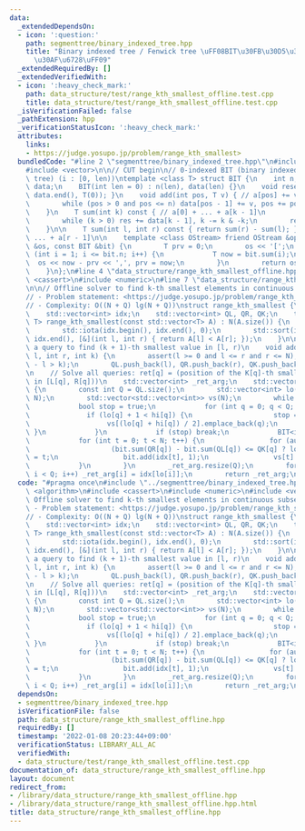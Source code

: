 ```yaml
---
data:
  _extendedDependsOn:
  - icon: ':question:'
    path: segmenttree/binary_indexed_tree.hpp
    title: "Binary indexed tree / Fenwick tree \uFF08BIT\u30FB\u30D5\u30A7\u30CB\u30C3\
      \u30AF\u6728\uFF09"
  _extendedRequiredBy: []
  _extendedVerifiedWith:
  - icon: ':heavy_check_mark:'
    path: data_structure/test/range_kth_smallest_offline.test.cpp
    title: data_structure/test/range_kth_smallest_offline.test.cpp
  _isVerificationFailed: false
  _pathExtension: hpp
  _verificationStatusIcon: ':heavy_check_mark:'
  attributes:
    links:
    - https://judge.yosupo.jp/problem/range_kth_smallest>
  bundledCode: "#line 2 \"segmenttree/binary_indexed_tree.hpp\"\n#include <algorithm>\n\
    #include <vector>\n\n// CUT begin\n// 0-indexed BIT (binary indexed tree / Fenwick\
    \ tree) (i : [0, len))\ntemplate <class T> struct BIT {\n    int n;\n    std::vector<T>\
    \ data;\n    BIT(int len = 0) : n(len), data(len) {}\n    void reset() { std::fill(data.begin(),\
    \ data.end(), T(0)); }\n    void add(int pos, T v) { // a[pos] += v\n        pos++;\n\
    \        while (pos > 0 and pos <= n) data[pos - 1] += v, pos += pos & -pos;\n\
    \    }\n    T sum(int k) const { // a[0] + ... + a[k - 1]\n        T res = 0;\n\
    \        while (k > 0) res += data[k - 1], k -= k & -k;\n        return res;\n\
    \    }\n\n    T sum(int l, int r) const { return sum(r) - sum(l); } // a[l] +\
    \ ... + a[r - 1]\n\n    template <class OStream> friend OStream &operator<<(OStream\
    \ &os, const BIT &bit) {\n        T prv = 0;\n        os << '[';\n        for\
    \ (int i = 1; i <= bit.n; i++) {\n            T now = bit.sum(i);\n          \
    \  os << now - prv << ',', prv = now;\n        }\n        return os << ']';\n\
    \    }\n};\n#line 4 \"data_structure/range_kth_smallest_offline.hpp\"\n#include\
    \ <cassert>\n#include <numeric>\n#line 7 \"data_structure/range_kth_smallest_offline.hpp\"\
    \n\n// Offline solver to find k-th smallest elements in continuous subsequences\n\
    // - Problem statement: <https://judge.yosupo.jp/problem/range_kth_smallest>\n\
    // - Complexity: O((N + Q) lg(N + Q))\nstruct range_kth_smallest {\n    int N;\n\
    \    std::vector<int> idx;\n    std::vector<int> QL, QR, QK;\n    template <typename\
    \ T> range_kth_smallest(const std::vector<T> A) : N(A.size()) {\n        idx.resize(N);\n\
    \        std::iota(idx.begin(), idx.end(), 0);\n        std::sort(idx.begin(),\
    \ idx.end(), [&](int l, int r) { return A[l] < A[r]; });\n    }\n\n    // Add\
    \ a query to find (k + 1)-th smallest value in [l, r)\n    void add_query(int\
    \ l, int r, int k) {\n        assert(l >= 0 and l <= r and r <= N);\n        assert(r\
    \ - l > k);\n        QL.push_back(l), QR.push_back(r), QK.push_back(k);\n    }\n\
    \n    // Solve all queries: ret[q] = (position of the K[q]-th smallest element\
    \ in [L[q], R[q]))\n    std::vector<int> _ret_arg;\n    std::vector<int> solve()\
    \ {\n        const int Q = QL.size();\n        std::vector<int> lo(Q, 0), hi(Q,\
    \ N);\n        std::vector<std::vector<int>> vs(N);\n        while (true) {\n\
    \            bool stop = true;\n            for (int q = 0; q < Q; q++) {\n  \
    \              if (lo[q] + 1 < hi[q]) {\n                    stop = false;\n \
    \                   vs[(lo[q] + hi[q]) / 2].emplace_back(q);\n               \
    \ }\n            }\n            if (stop) break;\n            BIT<int> bit(N);\n\
    \            for (int t = 0; t < N; t++) {\n                for (auto q : vs[t])\n\
    \                    (bit.sum(QR[q]) - bit.sum(QL[q]) <= QK[q] ? lo[q] : hi[q])\
    \ = t;\n                bit.add(idx[t], 1);\n                vs[t].clear();\n\
    \            }\n        }\n        _ret_arg.resize(Q);\n        for (int i = 0;\
    \ i < Q; i++) _ret_arg[i] = idx[lo[i]];\n        return _ret_arg;\n    }\n};\n"
  code: "#pragma once\n#include \"../segmenttree/binary_indexed_tree.hpp\"\n#include\
    \ <algorithm>\n#include <cassert>\n#include <numeric>\n#include <vector>\n\n//\
    \ Offline solver to find k-th smallest elements in continuous subsequences\n//\
    \ - Problem statement: <https://judge.yosupo.jp/problem/range_kth_smallest>\n\
    // - Complexity: O((N + Q) lg(N + Q))\nstruct range_kth_smallest {\n    int N;\n\
    \    std::vector<int> idx;\n    std::vector<int> QL, QR, QK;\n    template <typename\
    \ T> range_kth_smallest(const std::vector<T> A) : N(A.size()) {\n        idx.resize(N);\n\
    \        std::iota(idx.begin(), idx.end(), 0);\n        std::sort(idx.begin(),\
    \ idx.end(), [&](int l, int r) { return A[l] < A[r]; });\n    }\n\n    // Add\
    \ a query to find (k + 1)-th smallest value in [l, r)\n    void add_query(int\
    \ l, int r, int k) {\n        assert(l >= 0 and l <= r and r <= N);\n        assert(r\
    \ - l > k);\n        QL.push_back(l), QR.push_back(r), QK.push_back(k);\n    }\n\
    \n    // Solve all queries: ret[q] = (position of the K[q]-th smallest element\
    \ in [L[q], R[q]))\n    std::vector<int> _ret_arg;\n    std::vector<int> solve()\
    \ {\n        const int Q = QL.size();\n        std::vector<int> lo(Q, 0), hi(Q,\
    \ N);\n        std::vector<std::vector<int>> vs(N);\n        while (true) {\n\
    \            bool stop = true;\n            for (int q = 0; q < Q; q++) {\n  \
    \              if (lo[q] + 1 < hi[q]) {\n                    stop = false;\n \
    \                   vs[(lo[q] + hi[q]) / 2].emplace_back(q);\n               \
    \ }\n            }\n            if (stop) break;\n            BIT<int> bit(N);\n\
    \            for (int t = 0; t < N; t++) {\n                for (auto q : vs[t])\n\
    \                    (bit.sum(QR[q]) - bit.sum(QL[q]) <= QK[q] ? lo[q] : hi[q])\
    \ = t;\n                bit.add(idx[t], 1);\n                vs[t].clear();\n\
    \            }\n        }\n        _ret_arg.resize(Q);\n        for (int i = 0;\
    \ i < Q; i++) _ret_arg[i] = idx[lo[i]];\n        return _ret_arg;\n    }\n};\n"
  dependsOn:
  - segmenttree/binary_indexed_tree.hpp
  isVerificationFile: false
  path: data_structure/range_kth_smallest_offline.hpp
  requiredBy: []
  timestamp: '2022-01-08 20:23:44+09:00'
  verificationStatus: LIBRARY_ALL_AC
  verifiedWith:
  - data_structure/test/range_kth_smallest_offline.test.cpp
documentation_of: data_structure/range_kth_smallest_offline.hpp
layout: document
redirect_from:
- /library/data_structure/range_kth_smallest_offline.hpp
- /library/data_structure/range_kth_smallest_offline.hpp.html
title: data_structure/range_kth_smallest_offline.hpp
---
```

